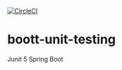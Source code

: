 [![CircleCI](https://circleci.com/gh/uppalavijaygit/boott-unit-testing.svg?style=svg)](https://circleci.com/gh/uppalavijaygit/boott-unit-testing)

# boott-unit-testing
Junit 5 Spring Boot
